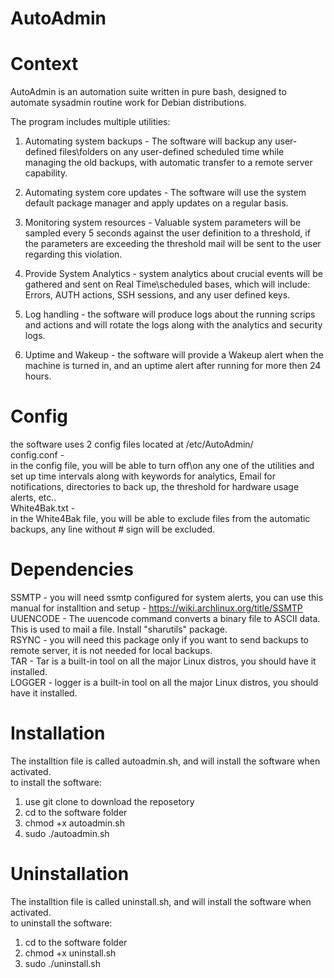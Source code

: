 # AutoAdmin

# Context
AutoAdmin is an automation suite written in pure bash, designed to automate sysadmin routine work for Debian distributions.

The program includes multiple utilities:

1. Automating system backups - The software will backup any user-defined files\folders on any user-defined scheduled time while managing the old backups, with automatic transfer to a remote server capability.  

2. Automating system core updates - The software will use the system default package manager and apply updates on a regular basis.  

3. Monitoring system resources - Valuable system parameters will be sampled every 5 seconds against the user definition to a threshold, if the parameters are exceeding the threshold mail will be sent to the user regarding this violation.  

4. Provide System Analytics - system analytics about crucial events will be gathered and sent on Real Time\scheduled bases, which will include: Errors, AUTH actions, SSH sessions, and any user defined keys.  

5. Log handling - the software will produce logs about the running scrips and actions and will rotate the logs along with the analytics and security logs.  

6. Uptime and Wakeup - the software will provide a Wakeup alert when the machine is turned in, and an uptime alert after running for more then 24 hours.  

# Config
the software uses 2 config files located at /etc/AutoAdmin/  
config.conf -  
in the config file, you will be able to turn off\on any one of the utilities and set up time intervals along with keywords for analytics, Email for notifications, directories to back up, the threshold for hardware usage alerts, etc..   
White4Bak.txt -  
in the White4Bak file, you will be able to exclude files from the automatic backups, any line without # sign will be excluded.  

# Dependencies
SSMTP - you will need ssmtp configured for system alerts, you can use this manual for installtion and setup - https://wiki.archlinux.org/title/SSMTP  
UUENCODE - The uuencode command converts a binary file to ASCII data. This is used to mail a file. Install "sharutils" package.  
RSYNC - you will need this package only if you want to send backups to remote server, it is not needed for local backups.  
TAR - Tar is a built-in tool on all the major Linux distros, you should have it installed.   
LOGGER - logger is a built-in tool on all the major Linux distros, you should have it installed.   

# Installation
The installtion file is called autoadmin.sh, and will install the software when activated.  
to install the software:  
1. use git clone to download the reposetory   
2. cd to the software folder  
3. chmod +x autoadmin.sh  
4. sudo ./autoadmin.sh

# Uninstallation
The installtion file is called uninstall.sh, and will install the software when activated.  
to uninstall the software:     
1. cd to the software folder  
2. chmod +x uninstall.sh  
3. sudo ./uninstall.sh  

